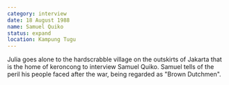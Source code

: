 ```yaml
---
category: interview
date: 18 August 1988
name: Samuel Quiko
status: expand
location: Kampung Tugu
---
```

Julia goes alone to the hardscrabble village on the
outskirts of Jakarta that is the home of keroncong to interview Samuel
Quiko. Samuel tells of the peril his people faced after the war, being
regarded as "Brown Dutchmen".
